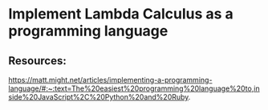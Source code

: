 # Implement Lambda Calculus as a programming language


## Resources:
https://matt.might.net/articles/implementing-a-programming-language/#:~:text=The%20easiest%20programming%20language%20to,inside%20JavaScript%2C%20Python%20and%20Ruby.
